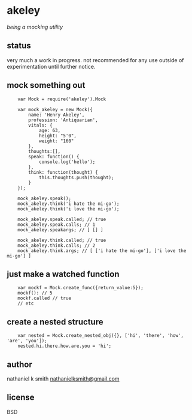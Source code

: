 # akeley

_being a mocking utility_

## status

very much a work in progress. not recommended for any use outside of
experimentation until further notice.

## mock something out

        var Mock = require('akeley').Mock

        var mock_akeley = new Mock({
            name: 'Henry Akeley',
            profession: 'Antiquarian',
            vitals: {
                age: 63,
                height: "5'0",
                weight: "160"
            },
            thoughts:[],
            speak: function() {
                console.log('hello');
            },
            think: function(thought) {
                this.thoughts.push(thought);
            }
        });

        mock_akeley.speak();
        mock_akeley.think('i hate the mi-go');
        mock_akeley.think('i love the mi-go');

        mock_akeley.speak.called; // true
        mock_akeley.speak.calls; // 1
        mock_akeley.speakargs; // [ [] ]

        mock_akeley.think.called; // true
        mock_akeley.think.calls; // 2
        mock_akeley.think.args; // [ ['i hate the mi-go'], ['i love the mi-go'] ]

## just make a watched function

        var mockf = Mock.create_func({return_value:5});
        mockf(): // 5
        mockf.called // true
        // etc

## create a nested structure

        var nested = Mock.create_nested_obj({}, ['hi', 'there', 'how', 'are', 'you']);
        nested.hi.there.how.are.you = 'hi';

## author

nathaniel k smith <nathanielksmith@gmail.com>

## license

BSD
